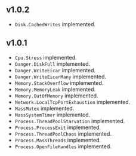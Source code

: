 ## v1.0.2
* `Disk.CachedWrites` implemented.

## v1.0.1

* `Cpu.Stress` implemented.
* `Danger.DiskFull` implemented.
* `Danger.WriteEicar` implemented.
* `Danger.WriteEicarMany` implemented.
* `Memory.StackOverflow` implemented.
* `Memory.MemoryLeak` implemented.
* `Memory.OutOfMemory` implemented.
* `Network.LocalTcpPortExhaustion` implemented.
* `MassMutex` implemented.
* `MassSystemTimer` implemented.
* `Process.ThreadPoolStarvation` implemented.
* `Process.ProcessExit` implemented.
* `Process.ThreadPoolChaos` implemented.
* `Process.MassThreads` implemented.
* `Process.OpenFileHandles` implemented.